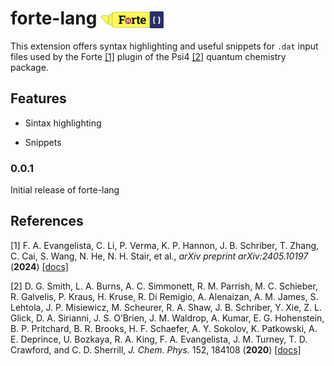 # forte-lang <img src="./logo.png" width="100" style="vertical-align: middle;" />

This extension offers syntax highlighting and useful snippets for `.dat` input files used by the Forte [[1]](#1) plugin of the Psi4 [[2]](#2) quantum chemistry package.

## Features

* Sintax highlighting

* Snippets

### 0.0.1

Initial release of forte-lang

## References

<a id="1"> [1] </a> F. A. Evangelista, C. Li, P. Verma, K. P. Hannon, J. B. Schriber, T. Zhang, C. Cai, S. Wang, N. He, N. H. Stair, et al., *arXiv preprint arXiv:2405.10197* (**2024**)
[[docs]](https://forte.readthedocs.io/en/latest/)

<a id="2"> [2] </a> D. G. Smith, L. A. Burns, A. C. Simmonett, R. M. Parrish, M. C. Schieber, R. Galvelis, P. Kraus, H. Kruse, R. Di Remigio, A. Alenaizan, A. M. James, S. Lehtola, J. P. Misiewicz, M. Scheurer, R. A. Shaw, J. B. Schriber, Y. Xie, Z. L. Glick, D. A. Sirianni, J. S. O’Brien, J. M. Waldrop, A. Kumar, E. G. Hohenstein, B. P. Pritchard, B. R. Brooks, H. F. Schaefer, A. Y. Sokolov, K. Patkowski, A. E. Deprince, U. Bozkaya, R. A. King, F. A. Evangelista, J. M. Turney, T. D. Crawford, and C. D. Sherrill, *J. Chem. Phys.* 152, 184108 (**2020**)
[[docs]](https://psicode.org/psi4manual/master/index.html)
